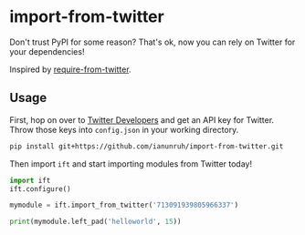 # import-from-twitter

Don't trust PyPI for some reason? That's ok, now you can rely on Twitter for your dependencies!

Inspired by [require-from-twitter](https://gist.github.com/rauchg/5b032c2c2166e4e36713).

## Usage

First, hop on over to [Twitter Developers](https://dev.twitter.com/oauth/overview/application-owner-access-tokens) and
get an API key for Twitter. Throw those keys into `config.json` in your working directory.

```bash
pip install git+https://github.com/ianunruh/import-from-twitter.git
```

Then import `ift` and start importing modules from Twitter today!

```python
import ift
ift.configure()

mymodule = ift.import_from_twitter('713091939805966337')

print(mymodule.left_pad('helloworld', 15))
```
